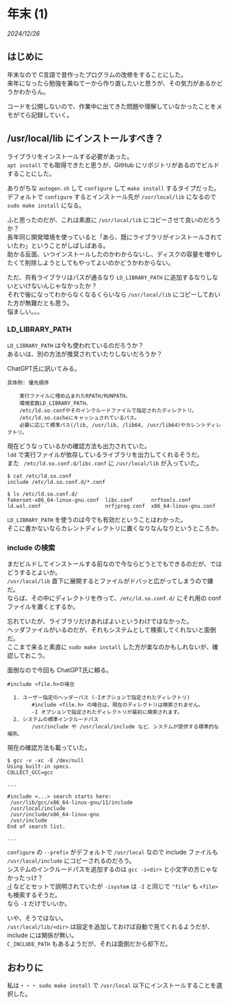 # 年末 (1)

_2024/12/26_

## はじめに

年末なので C言語で昔作ったプログラムの改修をすることにした。  
来年になったら勉強を兼ねて一から作り直したいと思うが、その気力があるかどうかわからん。

コードを公開しないので、作業中に出てきた問題や理解していなかったことをメモがてら記録していく。

## /usr/local/lib にインストールすべき？

ライブラリをインストールする必要があった。  
`apt install` でも取得できたと思うが、GitHub にリポジトリがあるのでビルドすることにした。

ありがちな `autogen.sh` して `configure` して `make install` するタイプだった。  
デフォルトで `configure` するとインストール先が `/usr/local/lib` になるので `sudo make install` になる。

ふと思ったのだが、これは素直に `/usr/local/lib` にコピーさせて良いのだろうか？  
長年同じ開発環境を使っていると「あら、既にライブラリがインストールされていたわ」ということがしばしばある。  
助かる反面、いつインストールしたのかわからないし、ディスクの容量を増やしたくて削除しようとしてもやってよいのかどうかわからない。

ただ、共有ライブラリはパスが通るなり `LD_LIBRARY_PATH` に追加するなりしないといけないんじゃなかったか？  
それで後になってわからなくなるくらいなら `/usr/local/lib` にコピーしておいた方が無難だとも思う。  
悩ましい。。。

### LD_LIBRARY_PATH

`LD_LIBRARY_PATH` は今も使われているのだろうか？  
あるいは、別の方法が推奨されていたりしないだろうか？

ChatGPT氏に訊いてみる。

```text
具体例: 優先順序

    実行ファイルに埋め込まれたRPATH/RUNPATH。
    環境変数LD_LIBRARY_PATH。
    /etc/ld.so.confやそのインクルードファイルで指定されたディレクトリ。
    /etc/ld.so.cacheにキャッシュされているパス。
    必要に応じて標準パス(/lib, /usr/lib, /lib64, /usr/lib64)やカレントディレクトリ。
```

現在どうなっているかの確認方法も出力されていた。  
`ldd` で実行ファイルが依存しているライブラリを出力してくれるそうだ。  
また ` /etc/ld.so.conf.d/libc.conf` に `/usr/local/lib` が入っていた。

```console
$ cat /etc/ld.so.conf
include /etc/ld.so.conf.d/*.conf

$ ls /etc/ld.so.conf.d/
fakeroot-x86_64-linux-gnu.conf  libc.conf      nrftools.conf
ld.wsl.conf                     nrfjprog.conf  x86_64-linux-gnu.conf
```

`LD_LIBRARY_PATH` を使うのは今でも有効だということはわかった。  
そこに書かないならカレントディレクトリに置くなりなんなりというところか。

### include の検索

まだビルドしてインストールする前なので今ならどうとでもできるのだが、ではどうするとよいか。  
`/usr/local/lib` 直下に展開するとファイルがドバッと広がってしまうので嫌だ。  
ならば、その中にディレクトリを作って、`/etc/ld.so.conf.d/` にそれ用の conf ファイルを置くとするか。

忘れていたが、ライブラリだけあればよいというわけではなかった。  
ヘッダファイルがいるのだが、それもシステムとして検索してくれないと面倒だ。  
ここまで来ると素直に `sudo make install` した方が楽なのかもしれないが、確認しておこう。

面倒なので今回も ChatGPT氏に頼る。

```text
#include <file.h>の場合

  1. ユーザー指定のヘッダーパス (-Iオプションで指定されたディレクトリ)
        #include <file.h> の場合は、現在のディレクトリは検索されません。
        -I オプションで指定されたディレクトリが最初に検索されます。
  2. システムの標準インクルードパス
        /usr/include や /usr/local/include など、システムが提供する標準的な場所。
```

現在の確認方法も載っていた。

```console
$ gcc -v -xc -E /dev/null
Using built-in specs.
COLLECT_GCC=gcc

...

#include <...> search starts here:
 /usr/lib/gcc/x86_64-linux-gnu/11/include
 /usr/local/include
 /usr/include/x86_64-linux-gnu
 /usr/include
End of search list.

...
```

`configure` の `--prefix` がデフォルトで `/usr/local` なので include ファイルも `/usr/local/include` にコピーされるのだろう。  
システムのインクルードパスを追加するのは `gcc -i<dir>` と小文字の方じゃなかったっけ？  
[-I](https://gcc.gnu.org/onlinedocs/gcc/Directory-Options.html#index-I) などとセットで説明されていたが `-isystem` は `-I` と同じで `"file"` も `<file>` も検索するそうだ。  
なら `-I` だけでいいか。

いや、そうではない。  
`/usr/local/lib/<dir>` は設定を追加しておけば自動で見てくれるようだが、include には関係が無い。  
`C_INCLUDE_PATH` もあるようだが、それは面倒だから却下だ。

## おわりに

私は・・・ `sudo make install` で `/usr/local` 以下にインストールすることを選択した。
